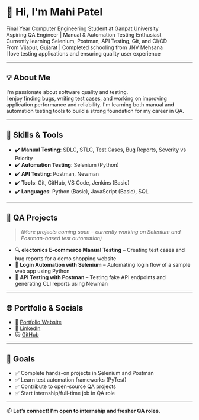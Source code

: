 # 👋 Hi, I'm Mahi Patel

Final Year Computer Engineering Student at Ganpat University  
Aspiring QA Engineer | Manual & Automation Testing Enthusiast  
 Currently learning Selenium, Postman, API Testing, Git, and CI/CD  
From Vijapur, Gujarat | Completed schooling from JNV Mehsana  
I love testing applications and ensuring quality user experience

---

## 💡 About Me

I'm passionate about software quality and testing.  
I enjoy finding bugs, writing test cases, and working on improving application performance and reliability. I'm learning both manual and automation testing tools to build a strong foundation for my career in QA.

---

## 🧠 Skills & Tools

- ✔️ **Manual Testing**: SDLC, STLC, Test Cases, Bug Reports, Severity vs Priority
- ✔️ **Automation Testing**: Selenium (Python)
- ✔️ **API Testing**: Postman, Newman
- ✔️ **Tools**: Git, GitHub, VS Code, Jenkins (Basic)
- ✔️ **Languages**: Python (Basic), JavaScript (Basic), SQL

---

## 🧪 QA Projects

> *(More projects coming soon – currently working on Selenium and Postman-based test automation)*

- 🔍 **electonics E-commerce Manual Testing** – Creating test cases and bug reports for a demo shopping website 
- 🔐 **Login Automation with Selenium** – Automating login flow of a sample web app using Python  
- 🔗 **API Testing with Postman** – Testing fake API endpoints and generating CLI reports using Newman

---

## 🌐 Portfolio & Socials

- 💼 [Portfolio Website](https://portfolio-mahi-nine.vercel.app)
- 🔗 [LinkedIn](https://www.linkedin.com/in/mahi23032005)
- 🐱 [GitHub](https://github.com/mahipatel233)

---

## 🎯 Goals

- ✅ Complete hands-on projects in Selenium and Postman
- ✅ Learn test automation frameworks (PyTest)
- ✅ Contribute to open-source QA projects
- ✅ Start internship/full-time job in QA role

---

📫 **Let’s connect! I'm open to internship and fresher QA roles.**
